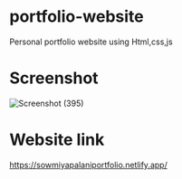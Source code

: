 # portfolio-website
Personal portfolio website using Html,css,js
# Screenshot
![Screenshot (395)](https://github.com/Sowmiya63/portfolio-website/assets/140565295/77c095b6-0746-4508-8093-fca0d8faf5c0)
# Website link
https://sowmiyapalaniportfolio.netlify.app/
